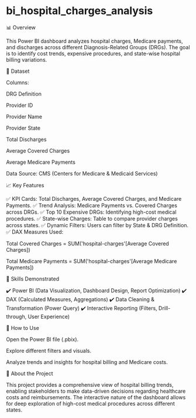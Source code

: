 # bi_hospital_charges_analysis


📊 Overview

This Power BI dashboard analyzes hospital charges, Medicare payments, and discharges across different Diagnosis-Related Groups (DRGs). The goal is to identify cost trends, expensive procedures, and state-wise hospital billing variations.

📂 Dataset

Columns:

DRG Definition

Provider ID

Provider Name

Provider State

Total Discharges

Average Covered Charges

Average Medicare Payments

Data Source: CMS (Centers for Medicare & Medicaid Services)


📈 Key Features

✅ KPI Cards: Total Discharges, Average Covered Charges, and Medicare Payments.
✅ Trend Analysis: Medicare Payments vs. Covered Charges across DRGs.
✅ Top 10 Expensive DRGs: Identifying high-cost medical procedures.
✅ State-wise Charges: Table to compare provider charges across states.
✅ Dynamic Filters: Users can filter by State & DRG Definition.
✅ DAX Measures Used:

Total Covered Charges = SUM('hospital-charges'[Average Covered Charges])

Total Medicare Payments = SUM('hospital-charges'[Average Medicare Payments])



📌 Skills Demonstrated

✔️ Power BI (Data Visualization, Dashboard Design, Report Optimization)
✔️ DAX (Calculated Measures, Aggregations)
✔️ Data Cleaning & Transformation (Power Query)
✔️ Interactive Reporting (Filters, Drill-through, User Experience)

🚀 How to Use

Open the Power BI file (.pbix).

Explore different filters and visuals.

Analyze trends and insights for hospital billing and Medicare costs.

📢 About the Project

This project provides a comprehensive view of hospital billing trends, enabling stakeholders to make data-driven decisions regarding healthcare costs and reimbursements. The interactive nature of the dashboard allows for deep exploration of high-cost medical procedures across different states.
